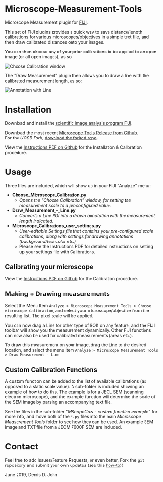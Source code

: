 # Microscope-Measurement-Tools
Microscope Measurement plugin for [FIJI](http://fiji.sc).

This set of [FIJI](http://fiji.sc) plugins provides a quick way to save distance/length calibrations for various microscopes/objectives in a simple text file, and then draw calibrated distances onto your images.

You can then choose any of your prior calibrations to be applied to an open image (or all open images), as so: 

![Choose Calibration window][MMT-Choose-Cal-Pic]


The "Draw Measurement" plugin then allows you to draw a line with the calibrated measurement length, as so: 

![Annotation with Line][MMT-Annot-Line-Pic]

[MMT-Choose-Cal-Pic]: http://fiji.sc/_images/c/cd/Microscope_Meas_Tools_-_Choose_Calibration_01.png
[MMT-Annot-Line-Pic]: http://fiji.sc/_images/f/f4/Microscope_Meas_Tools_-_Draw_Meas_Line.png

# Installation
Download and install the [scientific image analysis program FIJI](http://fiji.sc).

Download the most recent [Microscope Tools Release from Github](https://github.com/demisjohn/Microscope-Measurement-Tools/releases).  
For the *UCSB Fork*, [download the forked repo](https://github.com/demisjohn/Microscope-Measurement-Tools-UCSB/archive/master.zip).

View the [Instructions PDF on Github](https://github.com/demisjohn/Microscope-Measurement-Tools/blob/master/Microscope%20Meas.%20-%20Calibration%20instructions.pdf) for the Installation & Calibration procedure.

# Usage
Three files are included, which will show up in your FIJI "Analyze" menu:

+ **Choose_Microscope_Calibration.py**
  + *Opens the "Choose Calibration" window, for setting the measurement scale to a preconfigured value.*
+ **Draw_Measurement_-_Line.py**
  + *Converts a Line ROI into a drawn annotation with the measurement length indicated.*
+ **Microscope_Calibrations_user_settings.py**
  + *User-editable Settings file that contains your pre-configured scale calibrations, along with settings for drawing annotations (background/text color etc.)*
  + Please see the Instructions PDF for detailed instructions on setting up your settings file with Calibrations.

## Calibrating your microscope
View the [Instructions PDF on Github](https://github.com/demisjohn/Microscope-Measurement-Tools/blob/master/Microscope%20Meas.%20-%20Calibration%20instructions.pdf) for the Calibration procedure.

## Making + Drawing measurements
Select the Menu Item `Analyze > Microscope Measurement Tools > Choose Microscope Calibration`, and select your microscope/objective from the resulting list.  The pixel scale will be applied.

You can now drag a Line (or other type of ROI) on any feature, and the FIJI toolbar will show you the measurement dynamically.  Other FIJI functions can now also be used for calibrated measurements (areas etc.).

To draw this measurement on your image, drag the Line to the desired location, and select the menu item `Analyze > Microscope Measurement Tools > Draw Measurement - Line`

## Custom Calibration Functions
A custom function can be added to the list of available calibrations (as opposed to a static scale value).  A sub-folder is included showing an example of how to do this. The example is for a JEOL SEM (scanning electron microscope), and the example function will determine the scale of the SEM image by parsing an accompanying text file.

See the files in the sub-folder "*MScopeCals - custom function example*" for more info, and move both of the `*.py` files into the main *Microscope Measurement Tools* folder to see how they can be used.  An example SEM image and TXT file from a JEOM 7600F SEM are included.

# Contact

Feel free to add Issues/Feature Requests, or even better, Fork the `git` repository and submit your own updates (see this [how-to](http://kbroman.org/github_tutorial/pages/fork.html))!

June 2019, Demis D. John
